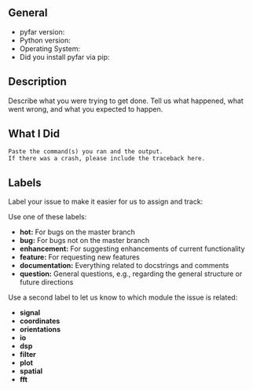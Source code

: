 ## General

* pyfar version:
* Python version:
* Operating System:
* Did you install pyfar via pip:

## Description

Describe what you were trying to get done.
Tell us what happened, what went wrong, and what you expected to happen.

## What I Did

```
Paste the command(s) you ran and the output.
If there was a crash, please include the traceback here.
```

## Labels

Label your issue to make it easier for us to assign and track:

Use one of these labels:
- **hot:** For bugs on the master branch
- **bug:** For bugs not on the master branch
- **enhancement:** For suggesting enhancements of current functionality
- **feature:** For requesting new features
- **documentation:** Everything related to docstrings and comments
- **question:** General questions, e.g., regarding the general structure or future directions

Use a second label to let us know to which module the issue is related:

- **signal**
- **coordinates**
- **orientations**
- **io**
- **dsp**
- **filter**
- **plot**
- **spatial**
- **fft**
